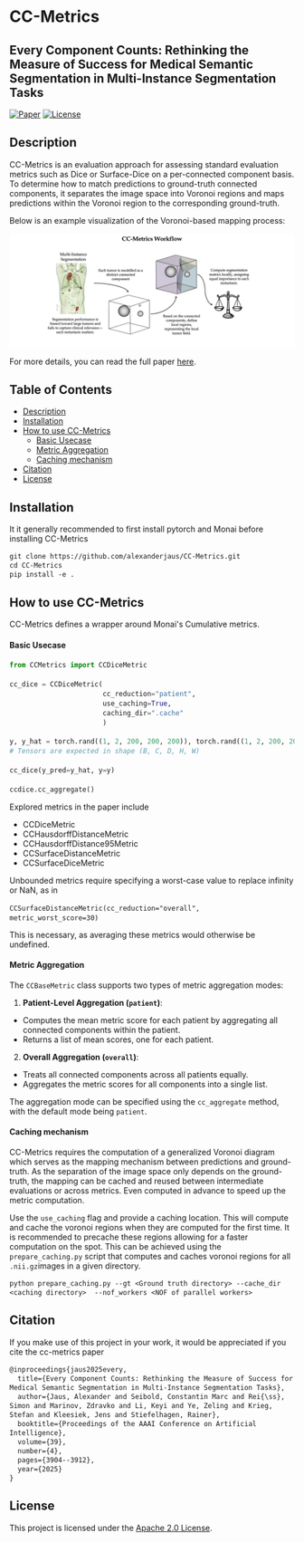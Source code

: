 # CC-Metrics
## Every Component Counts: Rethinking the Measure of Success for Medical Semantic Segmentation in Multi-Instance Segmentation Tasks

[![Paper](https://img.shields.io/badge/PDF-Paper-green.svg)](https://arxiv.org/pdf/2410.18684) [![License](https://img.shields.io/badge/License-Apache_2.0-blue.svg)](LICENSE)

## Description
CC-Metrics is an evaluation approach for assessing standard evaluation metrics such as Dice or Surface-Dice on a per-connected component basis. To determine how to match predictions to ground-truth connected components, it separates the image space into Voronoi regions and maps predictions within the Voronoi region to the corresponding ground-truth.

Below is an example visualization of the Voronoi-based mapping process:

<div align="center">
  <img src="resources/title_fig.jpg" alt="Voronoi Mapping Example" style="max-height: 200pt; width: auto;">
</div>

For more details, you can read the full paper [here](https://arxiv.org/pdf/2410.18684).

## Table of Contents

- [Description](#description)
- [Installation](#installation)
- [How to use CC-Metrics](#how-to-use-cc-metrics)
  - [Basic Usecase](#basic-usecase)
  - [Metric Aggregation](#metric-aggregation)
  - [Caching mechanism](#caching-mechanism)
- [Citation](#citation)
- [License](#license)

## Installation

It it generally recommended to first install pytorch and Monai before installing CC-Metrics

```
git clone https://github.com/alexanderjaus/CC-Metrics.git
cd CC-Metrics
pip install -e .
```

## How to use CC-Metrics
CC-Metrics defines a wrapper around Monai's Cumulative metrics.

#### Basic Usecase

```python
from CCMetrics import CCDiceMetric

cc_dice = CCDiceMetric(
                       cc_reduction="patient",
                       use_caching=True,
                       caching_dir=".cache"
                       )

y, y_hat = torch.rand((1, 2, 200, 200, 200)), torch.rand((1, 2, 200, 200, 200))
# Tensors are expected in shape (B, C, D, H, W)

cc_dice(y_pred=y_hat, y=y)

ccdice.cc_aggregate()
```
Explored metrics in the paper include
- CCDiceMetric
- CCHausdorffDistanceMetric
- CCHausdorffDistance95Metric
- CCSurfaceDistanceMetric
- CCSurfaceDiceMetric

Unbounded metrics require specifying a worst-case value to replace infinity or NaN, as in

```CCSurfaceDistanceMetric(cc_reduction="overall",  metric_worst_score=30)```

This is necessary, as averaging these metrics would otherwise be undefined.

#### Metric Aggregation

The `CCBaseMetric` class supports two types of metric aggregation modes:

1. **Patient-Level Aggregation (`patient`)**:
  - Computes the mean metric score for each patient by aggregating all connected components within the patient.
  - Returns a list of mean scores, one for each patient.

2. **Overall Aggregation (`overall`)**:
  - Treats all connected components across all patients equally.
  - Aggregates the metric scores for all components into a single list.

The aggregation mode can be specified using the `cc_aggregate` method, with the default mode being `patient`.

#### Caching mechanism
CC-Metrics requires the computation of a generalized Voronoi diagram which serves as the mapping mechanism between predictions and ground-truth. As the separation of the image space only depends on the ground-truth, the mapping can be cached and reused between intermediate evaluations or across metrics. Even computed in advance to speed up the metric computation.

Use the ```use_caching``` flag and provide a caching location. This will compute and cache the voronoi regions when they are computed for the first time. It is recommended to precache these regions allowing for a faster computation on the spot. This can be achieved using the
```prepare_caching.py``` script that computes and caches voronoi regions for all ```.nii.gz```images in a given directory.

```
python prepare_caching.py --gt <Ground truth directory> --cache_dir <caching directory>  --nof_workers <NOF of parallel workers>
```


## Citation

If you make use of this project in your work, it would be appreciated if you cite the cc-metrics paper
```
@inproceedings{jaus2025every,
  title={Every Component Counts: Rethinking the Measure of Success for Medical Semantic Segmentation in Multi-Instance Segmentation Tasks},
  author={Jaus, Alexander and Seibold, Constantin Marc and Rei{\ss}, Simon and Marinov, Zdravko and Li, Keyi and Ye, Zeling and Krieg, Stefan and Kleesiek, Jens and Stiefelhagen, Rainer},
  booktitle={Proceedings of the AAAI Conference on Artificial Intelligence},
  volume={39},
  number={4},
  pages={3904--3912},
  year={2025}
}
```

## License

This project is licensed under the [Apache 2.0 License](LICENSE).

